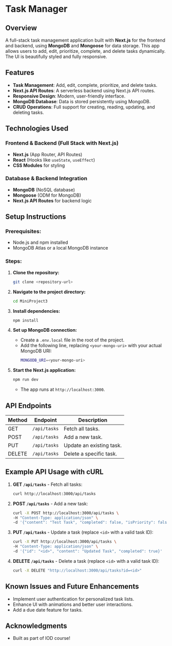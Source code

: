 # Task Manager

## Overview

A full-stack task management application built with **Next.js** for the frontend and backend, using **MongoDB** and **Mongoose** for data storage. This app allows users to add, edit, prioritize, complete, and delete tasks dynamically. The UI is beautifully styled and fully responsive.

## Features

- **Task Management**: Add, edit, complete, prioritize, and delete tasks.
- **Next.js API Routes**: A serverless backend using Next.js API routes.
- **Responsive Design**: Modern, user-friendly interface.
- **MongoDB Database**: Data is stored persistently using MongoDB.
- **CRUD Operations**: Full support for creating, reading, updating, and deleting tasks.

## Technologies Used

### **Frontend & Backend (Full Stack with Next.js)**

- **Next.js** (App Router, API Routes)
- **React** (Hooks like `useState`, `useEffect`)
- **CSS Modules** for styling

### **Database & Backend Integration**

- **MongoDB** (NoSQL database)
- **Mongoose** (ODM for MongoDB)
- **Next.js API Routes** for backend logic

## Setup Instructions

### Prerequisites:

- Node.js and npm installed
- MongoDB Atlas or a local MongoDB instance

### Steps:

1. **Clone the repository:**

   ```sh
   git clone <repository-url>
   ```

2. **Navigate to the project directory:**

   ```sh
   cd MiniProject3
   ```

3. **Install dependencies:**

   ```sh
   npm install
   ```

4. **Set up MongoDB connection:**

   - Create a `.env.local` file in the root of the project.
   - Add the following line, replacing `<your-mongo-uri>` with your actual MongoDB URI:
     ```sh
     MONGODB_URI=<your-mongo-uri>
     ```

5. **Start the Next.js application:**
   ```sh
   npm run dev
   ```
   - The app runs at `http://localhost:3000`.

## API Endpoints

| Method | Endpoint     | Description              |
| ------ | ------------ | ------------------------ |
| GET    | `/api/tasks` | Fetch all tasks.         |
| POST   | `/api/tasks` | Add a new task.          |
| PUT    | `/api/tasks` | Update an existing task. |
| DELETE | `/api/tasks` | Delete a specific task.  |

## Example API Usage with cURL

1. **GET `/api/tasks`** - Fetch all tasks:

   ```sh
   curl http://localhost:3000/api/tasks
   ```

2. **POST `/api/tasks`** - Add a new task:

   ```sh
   curl -X POST http://localhost:3000/api/tasks \
   -H "Content-Type: application/json" \
   -d '{"content": "Test Task", "completed": false, "isPriority": false}'
   ```

3. **PUT `/api/tasks`** - Update a task (replace `<id>` with a valid task ID):

   ```sh
   curl -X PUT http://localhost:3000/api/tasks \
   -H "Content-Type: application/json" \
   -d '{"id": "<id>", "content": "Updated Task", "completed": true}'
   ```

4. **DELETE `/api/tasks`** - Delete a task (replace `<id>` with a valid task ID):
   ```sh
   curl -X DELETE "http://localhost:3000/api/tasks?id=<id>"
   ```

## Known Issues and Future Enhancements

- Implement user authentication for personalized task lists.
- Enhance UI with animations and better user interactions.
- Add a due date feature for tasks.

## Acknowledgments

- Built as part of IOD course!
